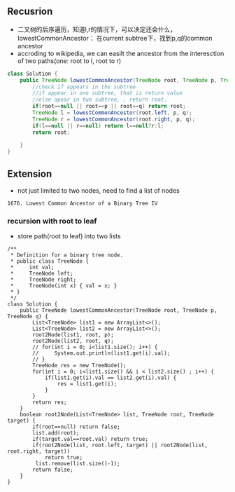 ## Recusrion
- 二叉树的后序遍历，知道l,r的情况下，可以决定还会什么，lowestCommonAncestor： 在current subtree下，找到p,q的common ancestor
- accroding to wikipedia, we can easilt the ancestor from the interesction of two paths(one: root to l, root to r)
```java
class Solution {
    public TreeNode lowestCommonAncestor(TreeNode root, TreeNode p, TreeNode q) {
        //check if appears in the subtree
        //if appear in one subtree, that is return value
        //else apear in two subtree, , return root.
        if(root==null || root==p || root==q) return root;
        TreeNode l = lowestCommonAncestor(root.left, p, q);
        TreeNode r = lowestCommonAncestor(root.right, p, q);
        if(l==null || r==null) return l==null?r:l;
        return root;
        
    }
}
```

## Extension
- not just limited to two nodes, need to find a list of nodes
```
1676. Lowest Common Ancestor of a Binary Tree IV
```

### recursion with root to leaf
- store path(root to leaf) into two lists 
```
/**
 * Definition for a binary tree node.
 * public class TreeNode {
 *     int val;
 *     TreeNode left;
 *     TreeNode right;
 *     TreeNode(int x) { val = x; }
 * }
 */
class Solution {
    public TreeNode lowestCommonAncestor(TreeNode root, TreeNode p, TreeNode q) {
        List<TreeNode> list1 = new ArrayList<>();
        List<TreeNode> list2 = new ArrayList<>();
        root2Node(list1, root, p);
        root2Node(list2, root, q);
        // for(int i = 0; i<list1.size(); i++) {
        //     System.out.println(list1.get(i).val);
        // }
        TreeNode res = new TreeNode();
        for(int i = 0; i<list1.size() && i < list2.size() ; i++) {
            if(list1.get(i).val == list2.get(i).val) {
                res = list1.get(i);
            }
        }
        return res;
    }
    boolean root2Node(List<TreeNode> list, TreeNode root, TreeNode target) {
        if(root==null) return false;
        list.add(root);
        if(target.val==root.val) return true;
        if(root2Node(list, root.left, target) || root2Node(list, root.right, target))
            return true;    
         list.remove(list.size()-1);
        return false;
    }
}
```
